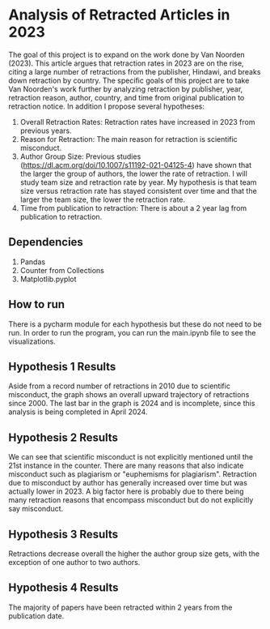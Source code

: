 # Analysis of Retracted Articles in 2023
The goal of this project is to expand on the work done by Van Noorden (2023). This article argues that retraction rates in 2023 are on the rise, citing a large number of retractions from the publisher, Hindawi, and breaks down retraction by country. The specific goals of this project are to take Van Noorden's work further by analyzing retraction by publisher, year, retraction reason, author, country, and time from original publication to retraction notice. In addition I propose several hypotheses:
  1. Overall Retraction Rates: Retraction rates have increased in 2023 from previous years.
  2. Reason for Retraction: The main reason for retraction is scientific misconduct.
  3. Author Group Size: Previous studies (https://dl.acm.org/doi/10.1007/s11192-021-04125-4) have shown that the larger the group of authors, the lower the rate of retraction. I will study team size and retraction rate by year. My hypothesis is that team size versus retraction rate has stayed consistent over time and that the larger the team size, the lower the retraction rate.
  4. Time from publication to retraction: There is about a 2 year lag from publication to retraction.

## Dependencies
  1. Pandas
  2. Counter from Collections
  3. Matplotlib.pyplot
  
## How to run
There is a pycharm module for each hypothesis but these do not need to be run. In order to run the program, you can run the main.ipynb file to see the visualizations.

## Hypothesis 1 Results
Aside from a record number of retractions in 2010 due to scientific misconduct, the graph shows an overall upward trajectory of retractions since 2000. The last bar in the graph is 2024 and is incomplete, since this analysis is being completed in April 2024.

## Hypothesis 2 Results
We can see that scientific misconduct is not explicitly mentioned until the 21st instance in the counter. There are many reasons that also indicate misconduct such as plagiarism or "euphemisms for plagiarism". 
  Retraction due to misconduct by author has generally increased over time but was actually lower in 2023. A big factor here is probably due to there being many retraction reasons that encompass misconduct but do not explicitly say misconduct.

## Hypothesis 3 Results
Retractions decrease overall the higher the author group size gets, with the exception of one author to two authors.

## Hypothesis 4 Results
The majority of papers have been retracted within 2 years from the publication date.


